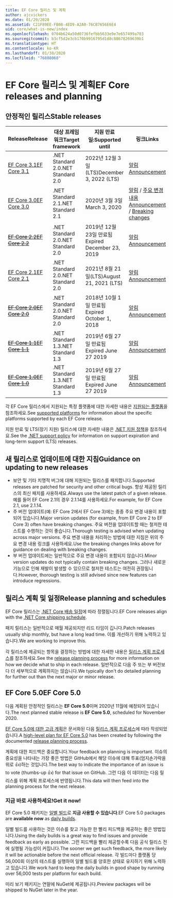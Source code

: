 ```yaml
---
title: EF Core 릴리스 및 계획
author: ajcvickers
ms.date: 01/29/2020
ms.assetid: C21F89EE-FB08-4ED9-A2A0-76CB7656E6E4
uid: core/what-is-new/index
ms.openlocfilehash: 0704b624a50d0736fefbb5633e9e7e657499a703
ms.sourcegitcommit: b3cf5d2e3cb170b9916795d1d8c88678269639b1
ms.translationtype: HT
ms.contentlocale: ko-KR
ms.lasthandoff: 01/30/2020
ms.locfileid: "76888068"
---
```

# <a name="ef-core-releases-and-planning"></a><span data-ttu-id="76cc9-102">EF Core 릴리스 및 계획</span><span class="sxs-lookup"><span data-stu-id="76cc9-102">EF Core releases and planning</span></span>

## <a name="stable-releases"></a><span data-ttu-id="76cc9-103">안정적인 릴리스</span><span class="sxs-lookup"><span data-stu-id="76cc9-103">Stable releases</span></span>

| <span data-ttu-id="76cc9-104">Release</span><span class="sxs-lookup"><span data-stu-id="76cc9-104">Release</span></span> | <span data-ttu-id="76cc9-105">대상 프레임워크</span><span class="sxs-lookup"><span data-stu-id="76cc9-105">Target framework</span></span> | <span data-ttu-id="76cc9-106">지원 만료일:</span><span class="sxs-lookup"><span data-stu-id="76cc9-106">Supported until</span></span> | <span data-ttu-id="76cc9-107">링크</span><span class="sxs-lookup"><span data-stu-id="76cc9-107">Links</span></span>
|:--------|------------------|-----------------|------
| [<span data-ttu-id="76cc9-108">EF Core 3.1</span><span class="sxs-lookup"><span data-stu-id="76cc9-108">EF Core 3.1</span></span>](https://www.nuget.org/packages/Microsoft.EntityFrameworkCore/3.1.1) | <span data-ttu-id="76cc9-109">.NET Standard 2.0</span><span class="sxs-lookup"><span data-stu-id="76cc9-109">.NET Standard 2.0</span></span> | <span data-ttu-id="76cc9-110">2022년 12월 3일(LTS)</span><span class="sxs-lookup"><span data-stu-id="76cc9-110">December 3, 2022 (LTS)</span></span> | [<span data-ttu-id="76cc9-111">알림</span><span class="sxs-lookup"><span data-stu-id="76cc9-111">Announcement</span></span>](https://devblogs.microsoft.com/dotnet/announcing-entity-framework-core-3-1-and-entity-framework-6-4/)
| [<span data-ttu-id="76cc9-112">EF Core 3.0</span><span class="sxs-lookup"><span data-stu-id="76cc9-112">EF Core 3.0</span></span>](https://www.nuget.org/packages/Microsoft.EntityFrameworkCore/3.0.1) | <span data-ttu-id="76cc9-113">.NET Standard 2.1</span><span class="sxs-lookup"><span data-stu-id="76cc9-113">.NET Standard 2.1</span></span> | <span data-ttu-id="76cc9-114">2020년 3월 3일</span><span class="sxs-lookup"><span data-stu-id="76cc9-114">March 3, 2020</span></span> | <span data-ttu-id="76cc9-115">[알림](https://devblogs.microsoft.com/dotnet/announcing-ef-core-3-0-and-ef-6-3-general-availability/) / [주요 변경 내용](ef-core-3.0/breaking-changes.md)</span><span class="sxs-lookup"><span data-stu-id="76cc9-115">[Announcement](https://devblogs.microsoft.com/dotnet/announcing-ef-core-3-0-and-ef-6-3-general-availability/) / [Breaking changes](ef-core-3.0/breaking-changes.md)</span></span>
| <span data-ttu-id="76cc9-116">~~[EF Core 2.2](https://www.nuget.org/packages/Microsoft.EntityFrameworkCore/2.2.6)~~</span><span class="sxs-lookup"><span data-stu-id="76cc9-116">~~[EF Core 2.2](https://www.nuget.org/packages/Microsoft.EntityFrameworkCore/2.2.6)~~</span></span> | <span data-ttu-id="76cc9-117">.NET Standard 2.0</span><span class="sxs-lookup"><span data-stu-id="76cc9-117">.NET Standard 2.0</span></span> | <span data-ttu-id="76cc9-118">2019년 12월 23일 만료됨</span><span class="sxs-lookup"><span data-stu-id="76cc9-118">Expired December 23, 2019</span></span> | [<span data-ttu-id="76cc9-119">알림</span><span class="sxs-lookup"><span data-stu-id="76cc9-119">Announcement</span></span>](https://devblogs.microsoft.com/dotnet/announcing-entity-framework-core-2-2/)
| [<span data-ttu-id="76cc9-120">EF Core 2.1</span><span class="sxs-lookup"><span data-stu-id="76cc9-120">EF Core 2.1</span></span>](https://www.nuget.org/packages/Microsoft.EntityFrameworkCore/2.1.14) | <span data-ttu-id="76cc9-121">.NET Standard 2.0</span><span class="sxs-lookup"><span data-stu-id="76cc9-121">.NET Standard 2.0</span></span> | <span data-ttu-id="76cc9-122">2021년 8월 21일(LTS)</span><span class="sxs-lookup"><span data-stu-id="76cc9-122">August 21, 2021 (LTS)</span></span> | [<span data-ttu-id="76cc9-123">알림</span><span class="sxs-lookup"><span data-stu-id="76cc9-123">Announcement</span></span>](https://devblogs.microsoft.com/dotnet/announcing-entity-framework-core-2-1/)
| <span data-ttu-id="76cc9-124">~~[EF Core 2.0](https://www.nuget.org/packages/Microsoft.EntityFrameworkCore/2.0.3)~~</span><span class="sxs-lookup"><span data-stu-id="76cc9-124">~~[EF Core 2.0](https://www.nuget.org/packages/Microsoft.EntityFrameworkCore/2.0.3)~~</span></span> | <span data-ttu-id="76cc9-125">.NET Standard 2.0</span><span class="sxs-lookup"><span data-stu-id="76cc9-125">.NET Standard 2.0</span></span> | <span data-ttu-id="76cc9-126">2018년 10월 1일 만료됨</span><span class="sxs-lookup"><span data-stu-id="76cc9-126">Expired October 1, 2018</span></span> | [<span data-ttu-id="76cc9-127">알림</span><span class="sxs-lookup"><span data-stu-id="76cc9-127">Announcement</span></span>](https://devblogs.microsoft.com/dotnet/announcing-entity-framework-core-2-0/)
| <span data-ttu-id="76cc9-128">~~[EF Core 1.1](https://www.nuget.org/packages/Microsoft.EntityFrameworkCore/1.1.6)~~</span><span class="sxs-lookup"><span data-stu-id="76cc9-128">~~[EF Core 1.1](https://www.nuget.org/packages/Microsoft.EntityFrameworkCore/1.1.6)~~</span></span> | <span data-ttu-id="76cc9-129">.NET Standard 1.3</span><span class="sxs-lookup"><span data-stu-id="76cc9-129">.NET Standard 1.3</span></span> | <span data-ttu-id="76cc9-130">2019년 6월 27일 만료됨</span><span class="sxs-lookup"><span data-stu-id="76cc9-130">Expired June 27 2019</span></span> | [<span data-ttu-id="76cc9-131">알림</span><span class="sxs-lookup"><span data-stu-id="76cc9-131">Announcement</span></span>](https://devblogs.microsoft.com/dotnet/announcing-entity-framework-core-1-1/)
| <span data-ttu-id="76cc9-132">~~[EF Core 1.0](https://www.nuget.org/packages/Microsoft.EntityFrameworkCore/1.0.6)~~</span><span class="sxs-lookup"><span data-stu-id="76cc9-132">~~[EF Core 1.0](https://www.nuget.org/packages/Microsoft.EntityFrameworkCore/1.0.6)~~</span></span> | <span data-ttu-id="76cc9-133">.NET Standard 1.3</span><span class="sxs-lookup"><span data-stu-id="76cc9-133">.NET Standard 1.3</span></span> | <span data-ttu-id="76cc9-134">2019년 6월 27일 만료됨</span><span class="sxs-lookup"><span data-stu-id="76cc9-134">Expired June 27 2019</span></span> | [<span data-ttu-id="76cc9-135">알림</span><span class="sxs-lookup"><span data-stu-id="76cc9-135">Announcement</span></span>](https://devblogs.microsoft.com/dotnet/entity-framework-core-1-0-0-available/)

<span data-ttu-id="76cc9-136">각 EF Core 릴리스에서 지원되는 특정 플랫폼에 대한 자세한 내용은 [지원되는 플랫폼](../platforms/index.md)을 참조하세요.</span><span class="sxs-lookup"><span data-stu-id="76cc9-136">See [supported platforms](../platforms/index.md) for information about the specific platforms supported by each EF Core release.</span></span>

<span data-ttu-id="76cc9-137">지원 만료 및 LTS(장기 지원) 릴리스에 대한 자세한 내용은 [.NET 지원 정책](https://dotnet.microsoft.com/platform/support/policy/dotnet-core)을 참조하세요.</span><span class="sxs-lookup"><span data-stu-id="76cc9-137">See the [.NET support policy](https://dotnet.microsoft.com/platform/support/policy/dotnet-core) for information on support expiration and long-term support (LTS) releases.</span></span>

## <a name="guidance-on-updating-to-new-releases"></a><span data-ttu-id="76cc9-138">새 릴리스로 업데이트에 대한 지침</span><span class="sxs-lookup"><span data-stu-id="76cc9-138">Guidance on updating to new releases</span></span>

* <span data-ttu-id="76cc9-139">보안 및 기타 치명적 버그에 대해 지원되는 릴리스를 패치합니다.</span><span class="sxs-lookup"><span data-stu-id="76cc9-139">Supported releases are patched for security and other critical bugs.</span></span> <span data-ttu-id="76cc9-140">항상 제공된 릴리스의 최신 패치를 사용하세요.</span><span class="sxs-lookup"><span data-stu-id="76cc9-140">Always use the latest patch of a given release.</span></span> <span data-ttu-id="76cc9-141">예를 들어 EF Core 2.1의 경우 2.1.14를 사용하세요.</span><span class="sxs-lookup"><span data-stu-id="76cc9-141">For example, for EF Core 2.1, use 2.1.14.</span></span>
* <span data-ttu-id="76cc9-142">주 버전 업데이트(예: EF Core 2에서 EF Core 3)에는 종종 주요 변경 내용이 포함되어 있습니다.</span><span class="sxs-lookup"><span data-stu-id="76cc9-142">Major version updates (for example, from EF Core 2 to EF Core 3) often have breaking changes.</span></span> <span data-ttu-id="76cc9-143">주요 버전을 업데이트할 때는 철저한 테스트를 수행하는 것이 좋습니다.</span><span class="sxs-lookup"><span data-stu-id="76cc9-143">Thorough testing is advised when updating across major versions.</span></span> <span data-ttu-id="76cc9-144">주요 변경 내용을 처리하는 방법에 대한 지침은 위의 주요 변경 내용 링크를 사용하세요.</span><span class="sxs-lookup"><span data-stu-id="76cc9-144">Use the breaking changes links above for guidance on dealing with breaking changes.</span></span>
* <span data-ttu-id="76cc9-145">부 버전 업데이트에는 일반적으로 주요 변경 내용이 포함되지 않습니다.</span><span class="sxs-lookup"><span data-stu-id="76cc9-145">Minor version updates do not typically contain breaking changes.</span></span> <span data-ttu-id="76cc9-146">그러나 새로운 기능으로 인해 재발이 발생할 수 있으므로 철저한 테스트는 여전히 권장됩니다.</span><span class="sxs-lookup"><span data-stu-id="76cc9-146">However, thorough testing is still advised since new features can introduce regressions.</span></span>

## <a name="release-planning-and-schedules"></a><span data-ttu-id="76cc9-147">릴리스 계획 및 일정</span><span class="sxs-lookup"><span data-stu-id="76cc9-147">Release planning and schedules</span></span>

<span data-ttu-id="76cc9-148">EF Core 릴리스는 [.NET Core 배송 일정](https://github.com/dotnet/core/blob/master/roadmap.md)에 따라 정렬됩니다.</span><span class="sxs-lookup"><span data-stu-id="76cc9-148">EF Core releases align with the [.NET Core shipping schedule](https://github.com/dotnet/core/blob/master/roadmap.md).</span></span>

<span data-ttu-id="76cc9-149">패치 릴리스는 일반적으로 매월 제공되지만 리드 타임이 깁니다.</span><span class="sxs-lookup"><span data-stu-id="76cc9-149">Patch releases usually ship monthly, but have a long lead time.</span></span>
<span data-ttu-id="76cc9-150">이를 개선하기 위해 노력하고 있습니다.</span><span class="sxs-lookup"><span data-stu-id="76cc9-150">We are working to improve this.</span></span>

<span data-ttu-id="76cc9-151">각 릴리스에 제공되는 항목을 결정하는 방법에 대한 자세한 내용은 [릴리스 계획 프로세스](release-planning.md)를 참조하세요.</span><span class="sxs-lookup"><span data-stu-id="76cc9-151">See the [release planning process](release-planning.md) for more information on how we decide what to ship in each release.</span></span>
<span data-ttu-id="76cc9-152">일반적으로 다음 주 또는 부 버전보다 더 세부적으로 계획하지는 않습니다.</span><span class="sxs-lookup"><span data-stu-id="76cc9-152">We typically don't do detailed planning for further out than the next major or minor release.</span></span>

## <a name="ef-core-50"></a><span data-ttu-id="76cc9-153">EF Core 5.0</span><span class="sxs-lookup"><span data-stu-id="76cc9-153">EF Core 5.0</span></span>

<span data-ttu-id="76cc9-154">다음 계획된 안정적인 릴리스는 **EF Core 5.0**이며 2020년 11월에 예정되어 있습니다.</span><span class="sxs-lookup"><span data-stu-id="76cc9-154">The next planned stable release is **EF Core 5.0**, scheduled for November 2020.</span></span>

<span data-ttu-id="76cc9-155">[EF Core 5.0에 대한 고급 계획](ef-core-5.0/plan.md)은 문서화된 다음 [릴리스 계획 프로세스](release-planning.md)에 따라 작성되었습니다.</span><span class="sxs-lookup"><span data-stu-id="76cc9-155">A [high-level plan for EF Core 5.0](ef-core-5.0/plan.md) has been created by following the documented [release planning process](release-planning.md).</span></span>

<span data-ttu-id="76cc9-156">계획에 대한 피드백은 중요합니다.</span><span class="sxs-lookup"><span data-stu-id="76cc9-156">Your feedback on planning is important.</span></span>
<span data-ttu-id="76cc9-157">이슈의 중요성을 나타내는 가장 좋은 방법은 GitHub에서 해당 이슈에 대해 투표(엄지손가락을 위로 👍)하는 것입니다.</span><span class="sxs-lookup"><span data-stu-id="76cc9-157">The best way to indicate the importance of an issue is to vote (thumbs-up 👍) for that issue on GitHub.</span></span>
<span data-ttu-id="76cc9-158">그런 다음 이 데이터는 다음 릴리스를 위해 계획 프로세스에 반영됩니다.</span><span class="sxs-lookup"><span data-stu-id="76cc9-158">This data will then feed into the planning process for the next release.</span></span>

### <a name="get-it-now"></a><span data-ttu-id="76cc9-159">지금 바로 사용하세요!</span><span class="sxs-lookup"><span data-stu-id="76cc9-159">Get it now!</span></span>

<span data-ttu-id="76cc9-160">EF Core 5.0 패키지는 [일별 빌드](https://github.com/aspnet/AspNetCore/blob/master/docs/DailyBuilds.md)로 **지금 사용할 수 있습니다**.</span><span class="sxs-lookup"><span data-stu-id="76cc9-160">EF Core 5.0 packages are **available now** as [daily builds](https://github.com/aspnet/AspNetCore/blob/master/docs/DailyBuilds.md).</span></span> 

<span data-ttu-id="76cc9-161">일별 빌드를 사용하는 것은 이슈를 찾고 가능한 한 빨리 피드백을 제공하는 좋은 방법입니다.</span><span class="sxs-lookup"><span data-stu-id="76cc9-161">Using the daily builds is a great way to find issues and provide feedback as early as possible.</span></span>
<span data-ttu-id="76cc9-162">그런 피드백을 빨리 제공할수록 다음 공식 릴리스 전에 실행될 가능성이 커집니다.</span><span class="sxs-lookup"><span data-stu-id="76cc9-162">The sooner we get such feedback, the more likely it will be actionable before the next official release.</span></span>
<span data-ttu-id="76cc9-163">각 빌드마다 플랫폼 당 56,000회 이상의 테스트를 실행하여 일별 빌드를 양호한 상태로 유지하기 위해 노력하고 있습니다.</span><span class="sxs-lookup"><span data-stu-id="76cc9-163">We work hard to keep the daily builds in good shape by running over 56,000 tests per platform for each build.</span></span>

<span data-ttu-id="76cc9-164">미리 보기 패키지는 연말에 NuGet에 제공됩니다.</span><span class="sxs-lookup"><span data-stu-id="76cc9-164">Preview packages will be shipped to NuGet later in the year.</span></span>
